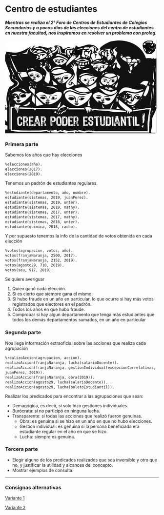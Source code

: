 # Centro de estudiantes 

**_Mientras se realiza el 2° Foro de Centros de Estudiantes de Colegios Secundarios y a pocos días de las elecciones del centro de estudiantes en nuestra facultad, nos inspiramos en resolver un problema con prolog._**

![centros](centro_de_estudiantes.jpg)

### Primera parte
Sabemos los años que hay elecciones
~~~
%elecciones(año).
elecciones(2017).
elecciones(2019).
~~~

Tenemos un padrón de estudiantes regulares.
~~~
%estudiante(departamento, año, nombre).
estudiante(sistemas, 2019, juanPerez).
estudiante(sistemas, 2019, unter).
estudiante(sistemas, 2019, mathy).
estudiante(sistemas, 2017, unter).
estudiante(sistemas, 2017, mathy).
estudiante(sistemas, 2018, unter).
estudiante(quimica, 2018, cacho).
~~~

Y por supuesto tenemos la info de la cantidad de votos obtenida en cada elección
~~~
%votos(agrupacion, votos, año).
votos(franjaNaranja, 2500, 2017).
votos(franjaNaranja, 2152, 2019).
votos(agosto29, 710, 2019).
votos(seu, 917, 2019).
~~~

Se quiere averiguar

1. Quien ganó cada elección. 
2. Si es cierto que siempre gana el mismo.
3. Si hubo fraude en un año en particular, lo que ocurre si hay más votos registrados que electores en el padrón. 
4. Todos los años en que hubo fraude.
5. Comprobar si hay algun departamento que tenga más estudiantes que todos los demás departamentos sumados, en un año en particular

### Segunda parte
Nos llega información extraoficial sobre las acciones que realiza cada agrupación

~~~
%realizoAccion(agrupacion, accion).
realizoAccion(franjaNaranja, lucha(salarioDocente)).
realizoAccion(franjaNaranja, gestionIndividual(excepcionCorrelativas, juanPerez, 2019)).
realizoAccion(franjaNaranja, obra(2019)).
realizoAccion(agosto29, lucha(salarioDocente)).
realizoAccion(agosto29, lucha(boletoEstudiantil)).
~~~

Realizar los predicados para encontrar a las agrupaciones que sean:
* Demagógica, es decir, si solo hizo gestiones individuales.
* Burócrata: si no participó en ninguna lucha.
* Transparente: si todas las acciones que realizó fueron genuinas.
    * Obra: es genuina si se hizo en un año en que no hubo elecciones.
    * Gestion individual: es genuina si la persona beneficiada era estudiante regular en el año en que se hizo.
    * Lucha: siempre es genuina.

### Tercera parte
* Elegir alguno de los predicados realizados que sea inversible y otro que no, y justificar la utilidad y alcances del concepto. 
* Mostrar ejemplos de consulta.

-----------
### Consignas alternativas 
[Variante 1](https://docs.google.com/document/d/1zCWrMU9x8CQ_Vf0hkx5yw13lsGdU_MBMJQVmAuEW0oI/edit?usp=sharing)

[Variante 2](https://docs.google.com/document/d/19QUjoCaPMNfk8f0EQ1qKaAV05mXmMrXEGcWKhcJojtA/edit?usp=sharing)

